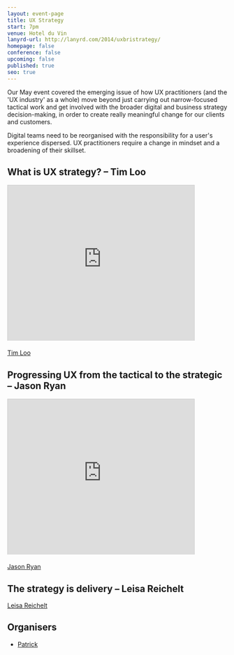 ```yaml
---
layout: event-page
title: UX Strategy
start: 7pm
venue: Hotel du Vin
lanyrd-url: http://lanyrd.com/2014/uxbristrategy/
homepage: false
conference: false
upcoming: false
published: true
seo: true
---
```


Our May event covered the emerging issue of how UX practitioners (and the 'UX industry' as a whole) move beyond just carrying out narrow-focused tactical work and get involved with the broader digital and business strategy decision-making, in order to create really meaningful change for our clients and customers.

Digital teams need to be reorganised with the responsibility for a user's experience dispersed. UX practitioners require a change in mindset and a broadening of their skillset.

## What is UX strategy? – Tim Loo

<div class="embed-container vga"><iframe src="http://www.slideshare.net/slideshow/embed_code/34665271" width="427" height="356" frameborder="0" marginwidth="0" marginheight="0" scrolling="no" style="border:1px solid #CCC; border-width:1px 1px 0; margin-bottom:5px; max-width: 100%;" allowfullscreen> </iframe></div>

[Tim Loo](http://www.twitter.com/timothyloo)

## Progressing UX from the tactical to the strategic – Jason Ryan

<div class="embed-container vga"><iframe src="http://www.slideshare.net/slideshow/embed_code/34659836" width="427" height="356" frameborder="0" marginwidth="0" marginheight="0" scrolling="no" style="border:1px solid #CCC; border-width:1px 1px 0; margin-bottom:5px; max-width: 100%;" allowfullscreen> </iframe></div>

[Jason Ryan](http://www.twitter.com/jasonryan)

## The strategy is delivery – Leisa Reichelt

<div class="embed-container vga"><script async class="speakerdeck-embed" data-id="fb6aed80bd97013111d576b6210235ec" data-ratio="1.41436464088398" src="//speakerdeck.com/assets/embed.js"></script></div>

[Leisa Reichelt](http://www.twitter.com/leisa)

## Organisers

- <a href="https://uxbri.org/about/#patrick">Patrick</a>

